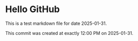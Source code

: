 # Hello GitHub
This is a test markdown file for date 2025-01-31.

This commit was created at exactly 12:00 PM on 2025-01-31.

